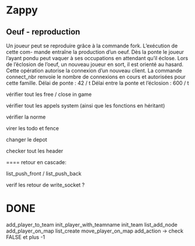 Zappy
=====

Oeuf - reproduction
-

Un joueur peut se reproduire grâce à la commande fork. L’exécution de cette com-
mande entraîne la production d’un oeuf. Dès la ponte le joueur l’ayant pondu peut vaquer
à ses occupations en attendant qu’il éclose. Lors de l’éclosion de l’oeuf, un nouveau joueur
en sort, il est orienté au hasard. Cette opération autorise la connexion d’un nouveau client.
La commande connect_nbr renvoie le nombre de connexions en cours et autorisées pour
cette famille.
Délai de ponte : 42 / t
Délai entre la ponte et l’éclosion : 600 / t

vérifier tout les free / close in game

vérifier tout les appels system (ainsi que les fonctions en héritant)

vérifier la norme

virer les todo et fence

changer le depot

checker tout les header

====
retour en cascade:

  list_push_front / list_push_back



  verif les retour de write_socket ?


  DONE
 ===
  add_player_to_team
  init_player_with_teamname
 init_team
list_add_node
  add_player_on_map
  list_create
 move_player_on_map
  add_action -> check FALSE et plus -1

